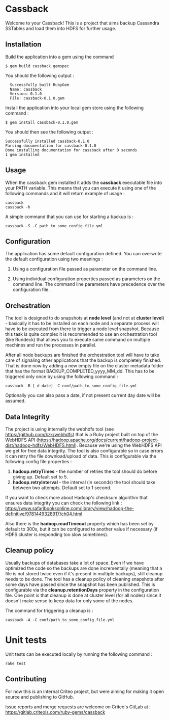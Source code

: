 # Cassback

Welcome to your Cassback!
This is a project that aims backup Cassandra SSTables and load them into HDFS for further usage.

## Installation

Build the application into a gem using the command

    $ gem build cassback.gemspec

You should the following output :

      Successfully built RubyGem
      Name: cassback
      Version: 0.1.0
      File: cassback-0.1.0.gem


Install the application into your local gem store using the following command :

    $ gem install cassback-0.1.0.gem

You should then see the following output :

    Successfully installed cassback-0.1.0
    Parsing documentation for cassback-0.1.0
    Done installing documentation for cassback after 0 seconds
    1 gem installed

## Usage

When the cassback gem installed it adds the **cassback** executable file into your PATH variable.
This means that you can execute it using one of the following commands and it will return example of usage :

    cassback
    cassback -h

A simple command that you can use for starting a backup is :

    cassback -S -C path_to_some_config_file.yml

## Configuration

The application has some default configuration defined.
You can overwrite the default configuration using two meanings :

1. Using a configuration file passed as parameter on the command line.

2. Using individual configuration properties passed as parameters on the command line.
The command line parameters have precedence over the configuration file.

## Orchestration

The tool is designed to do snapshots at **node level** (and not at **cluster level**) - basically it has to be installed
on each node and a separate process will have to be executed from there to trigger a node level snapshot. Because this task is
quite complex it is recommended to use an orchestration tool (like Rundeck) that allows you to execute same command
on multiple machines and run the processes in parallel.

After all node backups are finished the orchestration tool will have to take care of signaling other applications that
the backup is completely finished. That is done now by adding a new empty file on the cluster metadata folder that has
the format BACKUP_COMPLETED_yyyy_MM_dd. This has to be triggered only once by using the following command :

    cassback -B [-d date] -C conf/path_to_some_config_file.yml

Optionally you can also pass a date, if not present current day date will be assumed.

## Data Integrity

The project is using internally the webhdfs tool (see https://github.com/kzk/webhdfs)  that is a Ruby project
built on top of the WebHDFS API (https://hadoop.apache.org/docs/current/hadoop-project-dist/hadoop-hdfs/WebHDFS.html).
Because we're using the WebHDFS API we get for free data integrity. The tool is also configurable so in case errors it
can retry the file download/upload of data. This is configurable via the following config file properties :

1. **hadoop.retryTimes** - the number of retries the tool should do before giving up. Default set to 5.
2. **hadoop.retryInterval** - the interval (in seconds) the tool should take between two attempts. Default set to 1 second.

If you want to check more about Hadoop's checksum algorithm that ensures data integrity you can check the
following link : https://www.safaribooksonline.com/library/view/hadoop-the-definitive/9781449328917/ch04.html

Also there is the **hadoop.readTimeout** property which has been set by default to 300s, but it can be configured to
another value if necessary (if HDFS cluster is responding too slow sometimes).

## Cleanup policy

Usually backups of databases take a lot of space. Even if we have optimized the code so the backups are done incrementally
(meaning that a file is not stored twice even if it's present in multiple backups), still cleanup needs to be done.
The tool has a cleanup policy of cleaning snapshots after some days have passed since the snapshot has been published.
This is configurable via the **cleanup.retentionDays** property in the configuration file. One point is that cleanup is
done at cluster level (for all nodes) since it doesn't make sense to keep data for only some of the nodes.

The command for triggering a cleanup is :

    cassback -A -C conf/path_to_some_config_file.yml

# Unit tests
Unit tests can be executed locally by running the following command :

    rake test

## Contributing

For now this is an internal Criteo project, but were aiming for making it open source and publishing to GitHub.

Issue reports and merge requests are welcome on Criteo's GitLab at : https://gitlab.criteois.com/ruby-gems/cassback

